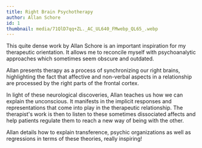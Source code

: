 ```yaml
---
title: Right Brain Psychotherapy
author: Allan Schore
id: 1
thumbnail: media/71QlD7qq+ZL._AC_UL640_FMwebp_QL65_.webp
---
```

This quite dense work by Allan Schore is an important inspiration for my therapeutic orientation. It allows me to reconcile myself with psychoanalytic approaches which sometimes seem obscure and outdated.

Allan presents therapy as a process of synchronizing our right brains, highlighting the fact that affective and non-verbal aspects in a relationship are processed by the right parts of the frontal cortex.

In light of these neurological discoveries, Allan teaches us how we can explain the unconscious. It manifests in the implicit responses and representations that come into play in the therapeutic relationship. The therapist's work is then to listen to these sometimes dissociated affects and help patients regulate them to reach a new way of being with the other.

Allan details how to explain transference, psychic organizations as well as regressions in terms of these theories, really inspiring!